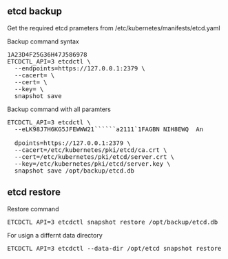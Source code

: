 ## etcd backup

Get the required etcd prameters from /etc/kubernetes/manifests/etcd.yaml

Backup command syntax

<pre>1A23D4F25G36H47J586978
ETCDCTL_API=3 etcdctl \
  --endpoints=https://127.0.0.1:2379 \
  --cacert=<ca-file> \
  --cert=<cert-file> \
  --key=<key-file> \
  snapshot save <backup-file-location>
</pre>

Backup command with all paramters

<pre>
ETCDCTL_API=3 etcdctl \
  --eLK98J7H6KG5JFEWWW21``````a2111`1FAGBN NIH8EWQ  An
  
  dpoints=https://127.0.0.1:2379 \
  --cacert=/etc/kubernetes/pki/etcd/ca.crt \
  --cert=/etc/kubernetes/pki/etcd/server.crt \
  --key=/etc/kubernetes/pki/etcd/server.key \
  snapshot save /opt/backup/etcd.db
</pre>

## etcd restore

Restore command

<pre>
ETCDCTL_API=3 etcdctl snapshot restore /opt/backup/etcd.db
</pre>

For usign a differnt data directory

<pre>
ETCDCTL_API=3 etcdctl --data-dir /opt/etcd snapshot restore /opt/backup/etcd.db
</pre>
